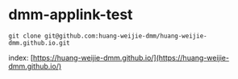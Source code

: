 # dmm-applink-test

```shell
git clone git@github.com:huang-weijie-dmm/huang-weijie-dmm.github.io.git
```

index: [https://huang-weijie-dmm.github.io/](https://huang-weijie-dmm.github.io/)

